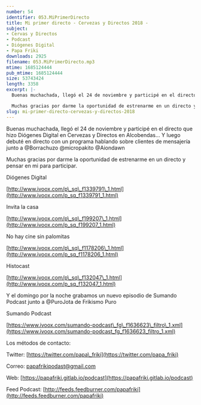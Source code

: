 ```yaml
---
number: 54
identifier: 053.MiPrimerDirecto
title: Mi primer directo - Cervezas y Directos 2018 -
subject:
- Cervas y Directos
- Podcast
- Diógenes Digital
- Papa Friki
downloads: 2925
filename: 053.MiPrimerDirecto.mp3
mtime: 1685124444
pub_mtime: 1685124444
size: 53743424
length: 3358
excerpt: |-
  Buenas muchachada, llegó el 24 de noviembre y participé en el directo que hizo Diógenes Digital en Cervezas y Directos en Alcobendas... Y luego debuté en directo con un programa hablando sobre clientes de mensajería junto a @Borrachuzo @micropakito @Aiondawn

  Muchas gracias por darme la oportunidad de estrenarme en un directo y pensar en m
slug: mi-primer-directo-cervezas-y-directos-2018
---
```

Buenas muchachada, llegó el 24 de noviembre y participé en el directo que hizo Diógenes Digital en Cervezas y Directos en Alcobendas... Y luego debuté en directo con un programa hablando sobre clientes de mensajería junto a @Borrachuzo @micropakito @Aiondawn

Muchas gracias por darme la oportunidad de estrenarme en un directo y pensar en mi para participar.

Diógenes Digital

[http://www.ivoox.com/p\_sq\_f1339791\_1.html](http://www.ivoox.com/p_sq_f1339791_1.html)

Invita la casa

[http://www.ivoox.com/p\_sq\_f199207\_1.html](http://www.ivoox.com/p_sq_f199207_1.html)

No hay cine sin palomitas

[http://www.ivoox.com/p\_sq\_f1178206\_1.html](http://www.ivoox.com/p_sq_f1178206_1.html)

Histocast

[http://www.ivoox.com/p\_sq\_f132047\_1.html](http://www.ivoox.com/p_sq_f132047_1.html)

Y el domingo por la noche grabamos un nuevo episodio de Sumando Podcast junto a @PuroJota de Frikismo Puro

Sumando Podcast

[https://www.ivoox.com/sumando-podcast\_fg\_f1636623\_filtro\_1.xml](https://www.ivoox.com/sumando-podcast_fg_f1636623_filtro_1.xml)

Los métodos de contacto:

Twitter: [https://twitter.com/papa\_friki](https://twitter.com/papa_friki)

Correo: [papafrikipodast@gmail.com](https://archive.org/details/papafrikipodast@gmail.com)

Web: [https://papafriki.gitlab.io/podcast](https://papafriki.gitlab.io/podcast)

Feed Podcast: [http://feeds.feedburner.com/papafriki](http://feeds.feedburner.com/papafriki)